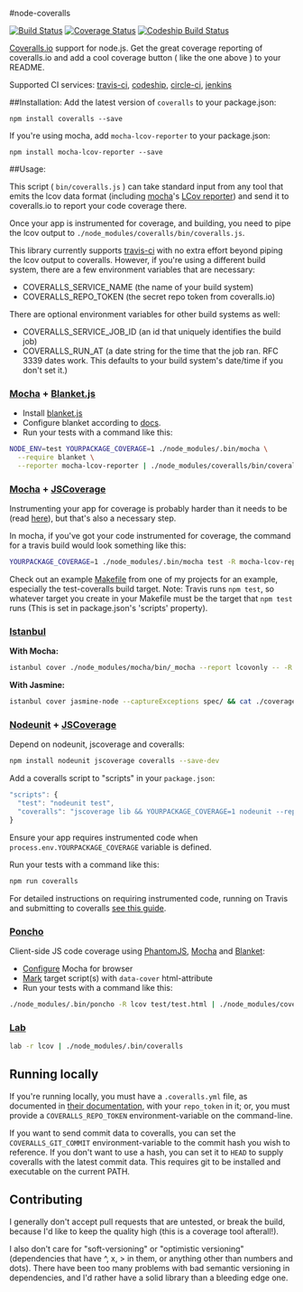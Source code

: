 #node-coveralls

[![Build Status][travis-image]][travis-url] [![Coverage Status][coveralls-image]][coveralls-url] [![Codeship Build Status][codeship-image]][codeship-url]

[Coveralls.io](https://coveralls.io/) support for node.js.  Get the great coverage reporting of coveralls.io and add a cool coverage button ( like the one above ) to your README.

Supported CI services:  [travis-ci](https://travis-ci.org/), [codeship](https://www.codeship.io/), [circle-ci](https://circleci.com/), [jenkins](http://jenkins-ci.org/)

##Installation: 
Add the latest version of `coveralls` to your package.json:
``` 
npm install coveralls --save 
```

If you're using mocha, add `mocha-lcov-reporter` to your package.json:
``` 
npm install mocha-lcov-reporter --save 
```

##Usage:

This script ( `bin/coveralls.js` ) can take standard input from any tool that emits the lcov data format (including [mocha](http://mochajs.org/)'s [LCov reporter](https://npmjs.org/package/mocha-lcov-reporter)) and send it to coveralls.io to report your code coverage there.

Once your app is instrumented for coverage, and building, you need to pipe the lcov output to `./node_modules/coveralls/bin/coveralls.js`.

This library currently supports [travis-ci](https://travis-ci.org/) with no extra effort beyond piping the lcov output to coveralls. However, if you're using a different build system, there are a few environment variables that are necessary:
* COVERALLS_SERVICE_NAME  (the name of your build system)
* COVERALLS_REPO_TOKEN (the secret repo token from coveralls.io)

There are optional environment variables for other build systems as well:
* COVERALLS_SERVICE_JOB_ID  (an id that uniquely identifies the build job)
* COVERALLS_RUN_AT  (a date string for the time that the job ran.  RFC 3339 dates work.  This defaults to your 
build system's date/time if you don't set it.)

### [Mocha](http://mochajs.org/) + [Blanket.js](https://github.com/alex-seville/blanket)
- Install [blanket.js](http://blanketjs.org/)
- Configure blanket according to [docs](https://github.com/alex-seville/blanket/blob/master/docs/getting_started_node.md).
- Run your tests with a command like this:

```sh
NODE_ENV=test YOURPACKAGE_COVERAGE=1 ./node_modules/.bin/mocha \
  --require blanket \
  --reporter mocha-lcov-reporter | ./node_modules/coveralls/bin/coveralls.js
```
### [Mocha](http://mochajs.org/) + [JSCoverage](https://github.com/fishbar/jscoverage)

Instrumenting your app for coverage is probably harder than it needs to be (read [here](http://www.seejohncode.com/2012/03/13/setting-up-mocha-jscoverage/)), but that's also a necessary step. 

In mocha, if you've got your code instrumented for coverage, the command for a travis build would look something like this:
```sh
YOURPACKAGE_COVERAGE=1 ./node_modules/.bin/mocha test -R mocha-lcov-reporter | ./node_modules/coveralls/bin/coveralls.js
```
Check out an example [Makefile](https://github.com/cainus/urlgrey/blob/master/Makefile) from one of my projects for an example, especially the test-coveralls build target.  Note: Travis runs `npm test`, so whatever target you create in your Makefile must be the target that `npm test` runs (This is set in package.json's 'scripts' property).

### [Istanbul](https://github.com/gotwarlost/istanbul)

**With Mocha:**

```sh
istanbul cover ./node_modules/mocha/bin/_mocha --report lcovonly -- -R spec && cat ./coverage/lcov.info | ./node_modules/coveralls/bin/coveralls.js && rm -rf ./coverage
```

**With Jasmine:**

```sh
istanbul cover jasmine-node --captureExceptions spec/ && cat ./coverage/lcov.info | ./node_modules/coveralls/bin/coveralls.js && rm -rf ./coverage
```

### [Nodeunit](https://github.com/caolan/nodeunit) + [JSCoverage](https://github.com/fishbar/jscoverage)

Depend on nodeunit, jscoverage and coveralls:

```sh
npm install nodeunit jscoverage coveralls --save-dev
```

Add a coveralls script to "scripts" in your `package.json`:

```javascript
"scripts": {
  "test": "nodeunit test",
  "coveralls": "jscoverage lib && YOURPACKAGE_COVERAGE=1 nodeunit --reporter=lcov test | coveralls"
}
```

Ensure your app requires instrumented code when `process.env.YOURPACKAGE_COVERAGE` variable is defined.

Run your tests with a command like this:

```sh
npm run coveralls
```

For detailed instructions on requiring instrumented code, running on Travis and submitting to coveralls [see this guide](https://github.com/alanshaw/nodeunit-lcov-coveralls-example).

### [Poncho](https://github.com/deepsweet/poncho)
Client-side JS code coverage using [PhantomJS](https://github.com/ariya/phantomjs), [Mocha](http://mochajs.org/) and [Blanket](https://github.com/alex-seville/blanket):
- [Configure](http://visionmedia.github.io/mocha/#browser-support) Mocha for browser
- [Mark](https://github.com/deepsweet/poncho#usage) target script(s) with `data-cover` html-attribute
- Run your tests with a command like this:

```sh
./node_modules/.bin/poncho -R lcov test/test.html | ./node_modules/coveralls/bin/coveralls.js
```

### [Lab](https://github.com/hapijs/lab)
```sh
lab -r lcov | ./node_modules/.bin/coveralls
```


## Running locally

If you're running locally, you must have a `.coveralls.yml` file, as documented in [their documentation](https://coveralls.io/docs/ruby), with your `repo_token` in it; or, you must provide a `COVERALLS_REPO_TOKEN` environment-variable on the command-line.

If you want to send commit data to coveralls, you can set the `COVERALLS_GIT_COMMIT` environment-variable to the commit hash you wish to reference. If you don't want to use a hash, you can set it to `HEAD` to supply coveralls with the latest commit data. This requires git to be installed and executable on the current PATH.

[travis-image]: https://travis-ci.org/cainus/node-coveralls.svg?branch=master
[travis-url]: https://travis-ci.org/cainus/node-coveralls

[codeship-image]: https://www.codeship.io/projects/de6fb440-dea9-0130-e7d9-122ca7ee39d3/status
[codeship-url]: https://www.codeship.io/projects/5622

[coveralls-image]: https://img.shields.io/coveralls/cainus/node-coveralls/master.svg
[coveralls-url]: https://coveralls.io/r/cainus/node-coveralls?branch=master

## Contributing

I generally don't accept pull requests that are untested, or break the build, because I'd like to keep the quality high (this is a coverage tool afterall!).

I also don't care for "soft-versioning" or "optimistic versioning" (dependencies that have ^, x, > in them, or anything other than numbers and dots).  There have been too many problems with bad semantic versioning in dependencies, and I'd rather have a solid library than a bleeding edge one.



